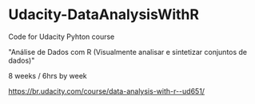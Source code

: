 # Udacity-DataAnalysisWithR

Code for Udacity Pyhton course

"Análise de Dados com R (Visualmente analisar e sintetizar conjuntos de dados)"

8 weeks / 6hrs by week

https://br.udacity.com/course/data-analysis-with-r--ud651/
